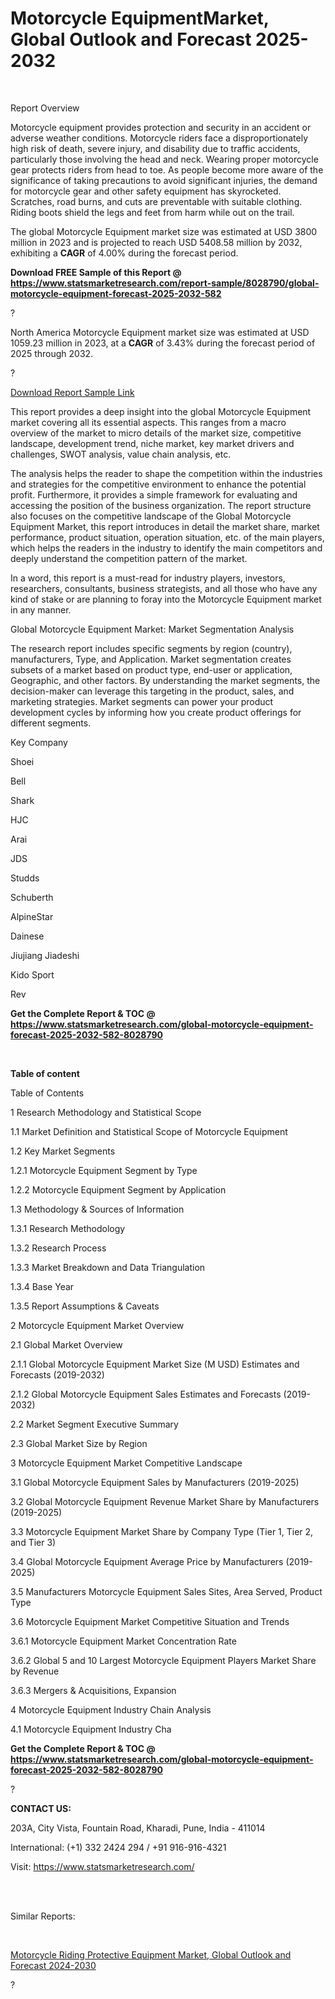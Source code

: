 <h1>Motorcycle EquipmentMarket, Global Outlook and Forecast 2025-2032</h1><br/><p>Report Overview</p>
 
 
 
 <p>Motorcycle equipment provides protection and security in an accident or adverse weather conditions. Motorcycle riders face a disproportionately high risk of death, severe injury, and disability due to traffic accidents, particularly those involving the head and neck. Wearing proper motorcycle gear protects riders from head to toe. As people become more aware of the significance of taking precautions to avoid significant injuries, the demand for motorcycle gear and other safety equipment has skyrocketed. Scratches, road burns, and cuts are preventable with suitable clothing. Riding boots shield the legs and feet from harm while out on the trail.</p>
 
 
 
 <p>The global Motorcycle Equipment market size was estimated at USD 3800 million in 2023 and is projected to reach USD 5408.58 million by 2032, exhibiting a <strong>CAGR</strong> of 4.00% during the forecast period.</p>
 
 
 
 <div><b>Download FREE Sample of this Report @ <a href="https://www.statsmarketresearch.com/download-free-sample/8028790/global-motorcycle-equipment-forecast-2025-2032-582">https://www.statsmarketresearch.com/report-sample/8028790/global-motorcycle-equipment-forecast-2025-2032-582</a></b></div>
 
 
 
 <p>? </p>
 
 
 
 <p>North America Motorcycle Equipment market size was estimated at USD 1059.23 million in 2023, at a <strong>CAGR</strong> of 3.43% during the forecast period of 2025 through 2032.</p>
 
 
 
 <p>? </p>
 
 
 
 <p><a href="https://www.statsmarketresearch.com/download-free-sample/8028790/global-motorcycle-equipment-forecast-2025-2032-582">Download Report Sample Link</a></p>
 
 
 
 <p>This report provides a deep insight into the global Motorcycle Equipment market covering all its essential aspects. This ranges from a macro overview of the market to micro details of the market size, competitive landscape, development trend, niche market, key market drivers and challenges, SWOT analysis, value chain analysis, etc.</p>
 
 
 
 <p>The analysis helps the reader to shape the competition within the industries and strategies for the competitive environment to enhance the potential profit. Furthermore, it provides a simple framework for evaluating and accessing the position of the business organization. The report structure also focuses on the competitive landscape of the Global Motorcycle Equipment Market, this report introduces in detail the market share, market performance, product situation, operation situation, etc. of the main players, which helps the readers in the industry to identify the main competitors and deeply understand the competition pattern of the market.</p>
 
 
 
 <p>In a word, this report is a must-read for industry players, investors, researchers, consultants, business strategists, and all those who have any kind of stake or are planning to foray into the Motorcycle Equipment market in any manner.</p>
 
 
 
 <p>Global Motorcycle Equipment Market: Market Segmentation Analysis</p>
 
 
 
 <p>The research report includes specific segments by region (country), manufacturers, Type, and Application. Market segmentation creates subsets of a market based on product type, end-user or application, Geographic, and other factors. By understanding the market segments, the decision-maker can leverage this targeting in the product, sales, and marketing strategies. Market segments can power your product development cycles by informing how you create product offerings for different segments.</p>
 
 
 
 <p>Key Company</p>
 
 
 
 <p>Shoei</p>
 
 
 
 <p>Bell</p>
 
 
 
 <p>Shark</p>
 
 
 
 <p>HJC</p>
 
 
 
 <p>Arai</p>
 
 
 
 <p>JDS</p>
 
 
 
 <p>Studds</p>
 
 
 
 <p>Schuberth</p>
 
 
 
 <p>AlpineStar</p>
 
 
 
 <p>Dainese</p>
 
 
 
 <p>Jiujiang Jiadeshi</p>
 
 
 
 <p>Kido Sport</p>
 
 
 
 <p>Rev</p>
 
 
 
 <div><b>Get the Complete Report & TOC @ <a href="https://www.statsmarketresearch.com/global-motorcycle-equipment-forecast-2025-2032-582-8028790">https://www.statsmarketresearch.com/global-motorcycle-equipment-forecast-2025-2032-582-8028790</a></b></div>
 
 
 
 <p><br />
 
 <b>Table of content</b></p>
 
 
 
 <p>Table of Contents<br />
 
 1 Research Methodology and Statistical Scope<br />
 
 1.1 Market Definition and Statistical Scope of Motorcycle Equipment<br />
 
 1.2 Key Market Segments<br />
 
 1.2.1 Motorcycle Equipment Segment by Type<br />
 
 1.2.2 Motorcycle Equipment Segment by Application<br />
 
 1.3 Methodology & Sources of Information<br />
 
 1.3.1 Research Methodology<br />
 
 1.3.2 Research Process<br />
 
 1.3.3 Market Breakdown and Data Triangulation<br />
 
 1.3.4 Base Year<br />
 
 1.3.5 Report Assumptions & Caveats<br />
 
 2 Motorcycle Equipment Market Overview<br />
 
 2.1 Global Market Overview<br />
 
 2.1.1 Global Motorcycle Equipment Market Size (M USD) Estimates and Forecasts (2019-2032)<br />
 
 2.1.2 Global Motorcycle Equipment Sales Estimates and Forecasts (2019-2032)<br />
 
 2.2 Market Segment Executive Summary<br />
 
 2.3 Global Market Size by Region<br />
 
 3 Motorcycle Equipment Market Competitive Landscape<br />
 
 3.1 Global Motorcycle Equipment Sales by Manufacturers (2019-2025)<br />
 
 3.2 Global Motorcycle Equipment Revenue Market Share by Manufacturers (2019-2025)<br />
 
 3.3 Motorcycle Equipment Market Share by Company Type (Tier 1, Tier 2, and Tier 3)<br />
 
 3.4 Global Motorcycle Equipment Average Price by Manufacturers (2019-2025)<br />
 
 3.5 Manufacturers Motorcycle Equipment Sales Sites, Area Served, Product Type<br />
 
 3.6 Motorcycle Equipment Market Competitive Situation and Trends<br />
 
 3.6.1 Motorcycle Equipment Market Concentration Rate<br />
 
 3.6.2 Global 5 and 10 Largest Motorcycle Equipment Players Market Share by Revenue<br />
 
 3.6.3 Mergers & Acquisitions, Expansion<br />
 
 4 Motorcycle Equipment Industry Chain Analysis<br />
 
 4.1 Motorcycle Equipment Industry Cha</p>
 
 
 
 <div><b>Get the Complete Report & TOC @ <a href="https://www.statsmarketresearch.com/global-motorcycle-equipment-forecast-2025-2032-582-8028790">https://www.statsmarketresearch.com/global-motorcycle-equipment-forecast-2025-2032-582-8028790</a></b></div>
 
 
 
 <p>? </p>
 
 
 
 <p><b>CONTACT US:</b><br />
 
 203A, City Vista, Fountain Road, Kharadi, Pune, India - 411014<br />
 
 International: (+1) 332 2424 294 / +91 916-916-4321<br />
 
 Visit: <a href="https://www.statsmarketresearch.com/">https://www.statsmarketresearch.com/</a><br />
 
 <br />
 
 <br />
 
 Similar Reports:<br />
 
 <br />
 
 <a href="https://www.statsmarketresearch.com/global-motorcycle-riding-protective-equipment-forecast-2024-2030-550-7968767">Motorcycle Riding Protective Equipment Market, Global Outlook and Forecast 2024-2030</a><br />
 
 ? </p>